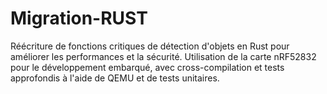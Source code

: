 # Migration-RUST
Réécriture de fonctions critiques de détection d'objets en Rust pour améliorer les performances et la sécurité. Utilisation de la carte nRF52832 pour le développement embarqué, avec cross-compilation et tests approfondis à l'aide de QEMU et de tests unitaires.
